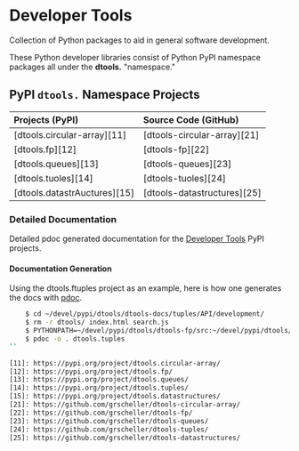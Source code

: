 # Developer Tools

Collection of Python packages to aid in general software development.

These Python developer libraries consist of Python PyPI namespace
packages all under the **dtools.** "namespace."

## PyPI `dtools.` Namespace Projects

| Projects (PyPI) | Source Code (GitHub) |
|:----------------|:-------------------- |
| [dtools.circular-array][11] | [dtools-circular-array][21] |
| [dtools.fp][12] | [dtools-fp][22] |
| [dtools.queues][13] | [dtools-queues][23] |
| [dtools.tuoles][14] | [dtools-tuoles][24] |
| [dtools.datastrAuctures][15] | [dtools-datastructures][25] |

### Detailed Documentation

Detailed pdoc generated documentation for the
[Developer Tools](https://grscheller.github.io/dtools-docs/)
PyPI projects.

#### Documentation Generation

Using the dtools.ftuples project as an example, here is how one generates the
docs with [pdoc](https://pypi.org/project/pdoc/).

```bash
    $ cd ~/devel/pypi/dtools/dtools-docs/tuples/API/development/
    $ rm -r dtools/ index.html search.js
    $ PYTHONPATH=~/devel/pypi/dtools/dtools-fp/src:~/devel/pypi/dtools/dtools-fp/src
    $ pdoc -o . dtools.tuples
``

[11]: https://pypi.org/project/dtools.circular-array/
[12]: https://pypi.org/project/dtools.fp/
[13]: https://pypi.org/project/dtools.queues/
[14]: https://pypi.org/project/dtools.tuples/
[15]: https://pypi.org/project/dtools.datastructures/
[21]: https://github.com/grscheller/dtools-circular-array/
[22]: https://github.com/grscheller/dtools-fp/
[23]: https://github.com/grscheller/dtools-queues/
[24]: https://github.com/grscheller/dtools-tuples/
[25]: https://github.com/grscheller/dtools-datastructures/
